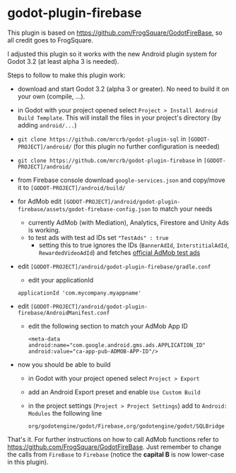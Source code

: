 # godot-plugin-firebase
This plugin is based on https://github.com/FrogSquare/GodotFireBase, so all credit goes to FrogSquare.

I adjusted this plugin so it works with the new Android plugin system for Godot 3.2 (at least alpha 3 is needed).

Steps to follow to make this plugin work:

- download and start Godot 3.2 (alpha 3 or greater). No need to build it on your own (compile, ...).

- in Godot with your project opened select `Project > Install Android Build Template`. This will install the files in your project's directory (by adding `android/...`)

- `git clone https://github.com/mrcrb/godot-plugin-sql` in `[GODOT-PROJECT]/android/` (for this plugin no further configuration is needed)

- `git clone https://github.com/mrcrb/godot-plugin-firebase` in `[GODOT-PROJECT]/android/`

- from Firebase console download `google-services.json` and copy/move it to `[GODOT-PROJECT]/android/build/`

- for AdMob edit `[GODOT-PROJECT]/android/godot-plugin-firebase/assets/godot-firebase-config.json` to match your needs
  - currently AdMob (with Mediation), Analytics, Firestore and Unity Ads is working.
  - to test ads with test ad IDs set `"TestAds" : true`
    - setting this to true ignores the IDs (`BannerAdId`, `InterstitialAdId`, `RewardedVideoAdId`) and fetches [official AdMob test ads](https://developers.google.com/admob/android/test-ads)

- edit `[GODOT-PROJECT]/android/godot-plugin-firebase/gradle.conf`
  - edit your applicationId
 
  `applicationId 'com.mycompany.myappname'`

- edit `[GODOT-PROJECT]/android/godot-plugin-firebase/AndroidManifest.conf`
  - edit the following section to match your AdMob App ID
  
        <meta-data
        android:name="com.google.android.gms.ads.APPLICATION_ID"
        android:value="ca-app-pub-ADMOB-APP-ID"/>

- now you should be able to build
  - in Godot with your project opened select `Project > Export`
  - add an Android Export preset and enable `Use Custom Build`
  - in the project settings (`Project > Project Settings`) add to `Android: Modules` the following line
  
    `org/godotengine/godot/Firebase,org/godotengine/godot/SQLBridge`

That's it. For further instructions on how to call AdMob functions refer to https://github.com/FrogSquare/GodotFireBase. Just remember to change the calls from `FireBase` to `Firebase` (notice the **capital B** is now lower-case in this plugin).


